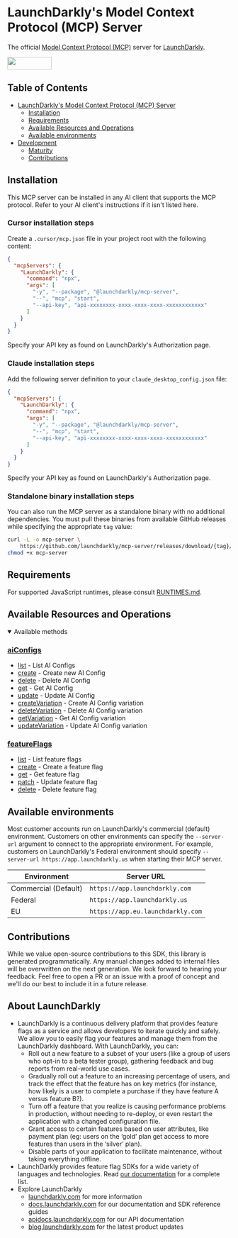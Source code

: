 # LaunchDarkly's Model Context Protocol (MCP) Server

The official [Model Context Protocol (MCP)](https://modelcontextprotocol.io/) server for [LaunchDarkly](https://launchdarkly.com/).

<div align="left">
    <a href="https://opensource.org/licenses/MIT">
        <img src="https://img.shields.io/badge/License-MIT-blue.svg" style="width: 100px; height: 28px;" />
    </a>
</div>

<!-- No Summary [summary] -->

<!-- Start Table of Contents [toc] -->
## Table of Contents
<!-- $toc-max-depth=2 -->
* [LaunchDarkly's Model Context Protocol (MCP) Server](#launchdarklys-model-context-protocol-mcp-server)
  * [Installation](#installation)
  * [Requirements](#requirements)
  * [Available Resources and Operations](#available-resources-and-operations)
  * [Available environments](#available-environments)
* [Development](#development)
  * [Maturity](#maturity)
  * [Contributions](#contributions)

<!-- End Table of Contents [toc] -->

<!-- No SDK Installation [installation] -->
## Installation

This MCP server can be installed in any AI client that supports the MCP protocol. Refer to your AI client's instructions if it isn't listed here.

### Cursor installation steps

Create a `.cursor/mcp.json` file in your project root with the following content:

```json
{
  "mcpServers": {
    "LaunchDarkly": {
      "command": "npx",
      "args": [
        "-y", "--package", "@launchdarkly/mcp-server",
        "--", "mcp", "start",
        "--api-key", "api-xxxxxxxx-xxxx-xxxx-xxxx-xxxxxxxxxxxx"
      ]
    }
  }
}
```

Specify your API key as found on LaunchDarkly's Authorization page.

### Claude installation steps

Add the following server definition to your `claude_desktop_config.json` file:

```json
{
  "mcpServers": {
    "LaunchDarkly": {
      "command": "npx",
      "args": [
        "-y", "--package", "@launchdarkly/mcp-server",
        "--", "mcp", "start",
        "--api-key", "api-xxxxxxxx-xxxx-xxxx-xxxx-xxxxxxxxxxxx"
      ]
    }
  }
}
```

Specify your API key as found on LaunchDarkly's Authorization page.

### Standalone binary installation steps

You can also run the MCP server as a standalone binary with no additional dependencies. You must pull these binaries from available GitHub releases while specifying the appropriate `tag` value:

```bash
curl -L -o mcp-server \
    https://github.com/launchdarkly/mcp-server/releases/download/{tag}/mcp-server-bun-darwin-arm64 && \
chmod +x mcp-server
```

<!-- Start Requirements [requirements] -->
## Requirements

For supported JavaScript runtimes, please consult [RUNTIMES.md](RUNTIMES.md).
<!-- End Requirements [requirements] -->

<!-- No SDK Example Usage [usage] -->

<!-- No Authentication [security] -->

<!-- Start Available Resources and Operations [operations] -->
## Available Resources and Operations

<details open>
<summary>Available methods</summary>

### [aiConfigs](docs/sdks/aiconfigs/README.md)

* [list](docs/sdks/aiconfigs/README.md#list) - List AI Configs
* [create](docs/sdks/aiconfigs/README.md#create) - Create new AI Config
* [delete](docs/sdks/aiconfigs/README.md#delete) - Delete AI Config
* [get](docs/sdks/aiconfigs/README.md#get) - Get AI Config
* [update](docs/sdks/aiconfigs/README.md#update) - Update AI Config
* [createVariation](docs/sdks/aiconfigs/README.md#createvariation) - Create AI Config variation
* [deleteVariation](docs/sdks/aiconfigs/README.md#deletevariation) - Delete AI Config variation
* [getVariation](docs/sdks/aiconfigs/README.md#getvariation) - Get AI Config variation
* [updateVariation](docs/sdks/aiconfigs/README.md#updatevariation) - Update AI Config variation

### [featureFlags](docs/sdks/featureflags/README.md)

* [list](docs/sdks/featureflags/README.md#list) - List feature flags
* [create](docs/sdks/featureflags/README.md#create) - Create a feature flag
* [get](docs/sdks/featureflags/README.md#get) - Get feature flag
* [patch](docs/sdks/featureflags/README.md#patch) - Update feature flag
* [delete](docs/sdks/featureflags/README.md#delete) - Delete feature flag


</details>
<!-- End Available Resources and Operations [operations] -->

<!-- No Standalone functions [standalone-funcs] -->

<!-- No Retries [retries] -->

<!-- No Error Handling [errors] -->

<!-- No Server Selection [server] -->

<!-- No Custom HTTP Client [http-client] -->

<!-- No Debugging [debug] -->

<!-- Placeholder for Future Speakeasy SDK Sections -->

## Available environments

Most customer accounts run on LaunchDarkly's commercial (default) environment. Customers on other environments can specify the `--server-url` argument to connect to the appropriate environment. For example, customers on LaunchDarkly's Federal environment should specify `--server-url https://app.launchdarkly.us` when starting their MCP server.

| Environment          | Server URL                        |
| -------------------- | --------------------------------- |
| Commercial (Default) | `https://app.launchdarkly.com`    |
| Federal              | `https://app.launchdarkly.us`     |
| EU                   | `https://app.eu.launchdarkly.com` |

## Contributions

While we value open-source contributions to this SDK, this library is generated programmatically. Any manual changes added to internal files will be overwritten on the next generation. 
We look forward to hearing your feedback. Feel free to open a PR or an issue with a proof of concept and we'll do our best to include it in a future release. 

## About LaunchDarkly

- LaunchDarkly is a continuous delivery platform that provides feature flags as a service and allows developers to iterate quickly and safely. We allow you to easily flag your features and manage them from the LaunchDarkly dashboard. With LaunchDarkly, you can:
  - Roll out a new feature to a subset of your users (like a group of users who opt-in to a beta tester group), gathering feedback and bug reports from real-world use cases.
  - Gradually roll out a feature to an increasing percentage of users, and track the effect that the feature has on key metrics (for instance, how likely is a user to complete a purchase if they have feature A versus feature B?).
  - Turn off a feature that you realize is causing performance problems in production, without needing to re-deploy, or even restart the application with a changed configuration file.
  - Grant access to certain features based on user attributes, like payment plan (eg: users on the ‘gold’ plan get access to more features than users in the ‘silver’ plan). 
  - Disable parts of your application to facilitate maintenance, without taking everything offline.
- LaunchDarkly provides feature flag SDKs for a wide variety of languages and technologies. Read [our documentation](https://launchdarkly.com/docs/sdk) for a complete list.
- Explore LaunchDarkly
  - [launchdarkly.com](https://www.launchdarkly.com/ 'LaunchDarkly Main Website') for more information
  - [docs.launchdarkly.com](https://launchdarkly.com/docs/home 'LaunchDarkly Documentation') for our documentation and SDK reference guides
  - [apidocs.launchdarkly.com](https://launchdarkly.com/docs/api 'LaunchDarkly API Documentation') for our API documentation
  - [blog.launchdarkly.com](https://launchdarkly.com/blog/ 'LaunchDarkly Blog Documentation') for the latest product updates